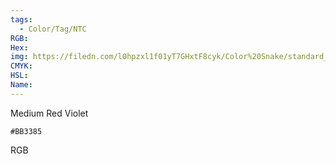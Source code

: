 ```yaml
---
tags:
  - Color/Tag/NTC
RGB:
Hex:
img: https://filedn.com/l0hpzxl1f01yT7GHxtF8cyk/Color%20Snake/standard_csv_to_svg/BB3385.svg
CMYK:
HSL:
Name:
---
```

Medium Red Violet
```palette
#BB3385
```
RGB
